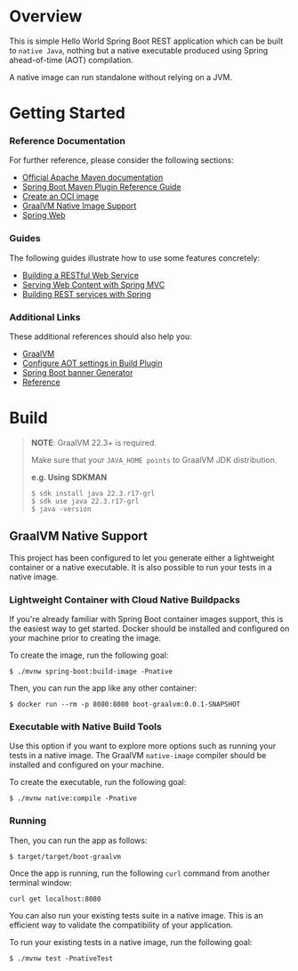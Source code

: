 # Overview

This is simple Hello World Spring Boot REST application which can be built to `native Java`, nothing but a native 
executable produced using Spring ahead-of-time (AOT) compilation.

A native image can run standalone without relying on a JVM.

# Getting Started

### Reference Documentation
For further reference, please consider the following sections:

* [Official Apache Maven documentation](https://maven.apache.org/guides/index.html)
* [Spring Boot Maven Plugin Reference Guide](https://docs.spring.io/spring-boot/docs/3.0.5/maven-plugin/reference/html/)
* [Create an OCI image](https://docs.spring.io/spring-boot/docs/3.0.5/maven-plugin/reference/html/#build-image)
* [GraalVM Native Image Support](https://docs.spring.io/spring-boot/docs/3.0.5/reference/html/native-image.html#native-image)
* [Spring Web](https://docs.spring.io/spring-boot/docs/3.0.5/reference/htmlsingle/#web)

### Guides
The following guides illustrate how to use some features concretely:

* [Building a RESTful Web Service](https://spring.io/guides/gs/rest-service/)
* [Serving Web Content with Spring MVC](https://spring.io/guides/gs/serving-web-content/)
* [Building REST services with Spring](https://spring.io/guides/tutorials/rest/)

### Additional Links
These additional references should also help you:

* [GraalVM](https://www.graalvm.org/)
* [Configure AOT settings in Build Plugin](https://docs.spring.io/spring-boot/docs/3.0.5/maven-plugin/reference/htmlsingle/#aot)
* [Spring Boot banner Generator](https://springhow.com/spring-boot-banner-generator/)
* [Reference](https://blogs.oracle.com/java/post/go-native-with-spring-boot-3-and-graalvm)

# Build

> **NOTE**: GraalVM 22.3+ is required.  
> 
> Make sure that your `JAVA_HOME points` to GraalVM JDK distribution.  
> 
> **e.g. Using SDKMAN**
> ```
> $ sdk install java 22.3.r17-grl  
> $ sdk use java 22.3.r17-grl
> $ java -version 
> ```
> 
## GraalVM Native Support

This project has been configured to let you generate either a lightweight container or a native executable.
It is also possible to run your tests in a native image.

### Lightweight Container with Cloud Native Buildpacks
If you're already familiar with Spring Boot container images support, this is the easiest way to get started.
Docker should be installed and configured on your machine prior to creating the image.

To create the image, run the following goal:

```
$ ./mvnw spring-boot:build-image -Pnative
```

Then, you can run the app like any other container:

```
$ docker run --rm -p 8080:8080 boot-graalvm:0.0.1-SNAPSHOT
```

### Executable with Native Build Tools
Use this option if you want to explore more options such as running your tests in a native image.
The GraalVM `native-image` compiler should be installed and configured on your machine.

To create the executable, run the following goal:

```
$ ./mvnw native:compile -Pnative
```

### Running
Then, you can run the app as follows:
```
$ target/target/boot-graalvm
```

Once the app is running, run the following `curl` command from another terminal window:
```
curl get localhost:8080
```

You can also run your existing tests suite in a native image.
This is an efficient way to validate the compatibility of your application.

To run your existing tests in a native image, run the following goal:

```
$ ./mvnw test -PnativeTest
```

